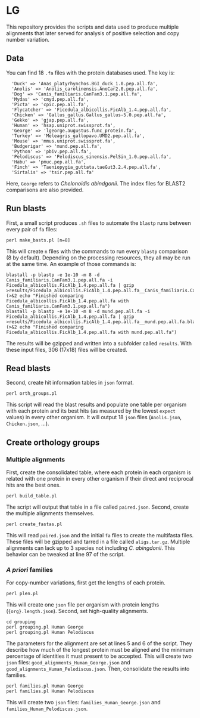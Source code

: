 # LG


This repository provides the scripts and data used to produce multiple alignments that later served for analysis of positive selection and copy number variation.

## Data

You can find 18 `.fa` files with the protein databases used. The key is:
```
  'Duck' => 'Anas_platyrhynchos.BGI_duck_1.0.pep.all.fa',
  'Anolis' => 'Anolis_carolinensis.AnoCar2.0.pep.all.fa',
  'Dog' => 'Canis_familiaris.CanFam3.1.pep.all.fa',
  'Mydas' => 'cmyd.pep.all.fa',
  'Picta' => 'cpic.pep.all.fa',
  'Flycatcher' => 'Ficedula_albicollis.FicAlb_1.4.pep.all.fa',
  'Chicken' => 'Gallus_gallus.Gallus_gallus-5.0.pep.all.fa',
  'Gekko' => 'gjap.pep.all.fa',
  'Human' => 'hsap.uniprot.swissprot.fa',
  'George' => 'lgeorge.augustus.func_protein.fa',
  'Turkey' => 'Meleagris_gallopavo.UMD2.pep.all.fa',
  'Mouse' => 'mmus.uniprot.swissprot.fa',
  'Budgerigar' => 'mund.pep.all.fa',
  'Python' => 'pbiv.pep.all.fa',
  'Pelodiscus' => 'Pelodiscus_sinensis.PelSin_1.0.pep.all.fa',
  'Habu' => 'pmuc.pep.all.fa',
  'Finch' => 'Taeniopygia_guttata.taeGut3.2.4.pep.all.fa',
  'Sirtalis' => 'tsir.pep.all.fa'
```
Here, `George` refers to *Chelonoidis abindgonii*. The index files for BLAST2 comparisons are also provided. 

## Run blasts

First, a small script produces `.sh` files to automate the `blastp` runs between every pair of `fa` files:

```
perl make_basts.pl [n=8]
```
This will create `n` files with the commands to run every `blastp` comparison (8 by default). Depending on the processing resources, they all may be run at the same time. An example of those commands is:

```
blastall -p blastp -e 1e-10 -m 8 -d Canis_familiaris.CanFam3.1.pep.all.fa -i Ficedula_albicollis.FicAlb_1.4.pep.all.fa | gzip >results/Ficedula_albicollis.FicAlb_1.4.pep.all.fa__Canis_familiaris.CanFam3.1.pep.all.fa.blast.gz
(>&2 echo "Finished comparing Ficedula_albicollis.FicAlb_1.4.pep.all.fa with Canis_familiaris.CanFam3.1.pep.all.fa")
blastall -p blastp -e 1e-10 -m 8 -d mund.pep.all.fa -i Ficedula_albicollis.FicAlb_1.4.pep.all.fa | gzip >results/Ficedula_albicollis.FicAlb_1.4.pep.all.fa__mund.pep.all.fa.blast.gz
(>&2 echo "Finished comparing Ficedula_albicollis.FicAlb_1.4.pep.all.fa with mund.pep.all.fa")
```
The results will be gzipped and written into a subfolder called `results`. With these input files, 306 (17x18) files will be created.

## Read blasts

Second, create hit information tables in `json` format.

```
perl orth_groups.pl
```
This script will read the blast results and populate one table per organism with each protein and its best hits (as measured by the lowest `expect` values) in every other organism. It will output 18 `json` files (`Anolis.json`, `Chicken.json`, ...).

## Create orthology groups
### Multiple alignments
First, create the consolidated table, where each protein in each organism is related with one protein in every other organism if their direct and reciprocal hits are the best ones.
```
perl build_table.pl
```
The script will output that table in a file called `paired.json`.
Second, create the multiple alignments themselves. 
```
perl create_fastas.pl
```
This will read `paired.json` and the initial `fa` files to create the multifasta files. These files will be gzipped and tarred in a file called `aligs.tar.gz`. Multiple alignments can lack up to 3 species not including *C. abingdonii*. This behavior can be tweaked at line 97 of the script.
### *A priori* families
For copy-number variations, first get the lengths of each protein.
```
perl plen.pl
```
This will create one `json` file per organism with protein lengths (`{org}.length.json`).
Second, set high-quality alignments.
```
cd grouping
perl grouping.pl Human George
perl grouping.pl Human Pelodiscus
```
The parameters for the alignment are set at lines 5 and 6 of the script. They describe how much of the longest protein must be aligned and the minimum percentage of identities it must present to be accepted. This will create two `json` files: `good_alignments_Human_George.json` and `good_alignments_Human_Pelodiscus.json`.
Then, consolidate the results into families.
```
perl families.pl Human George
perl families.pl Human Pelodiscus
```
This will create two `json` files: `families_Human_George.json` and `families_Human_Pelodiscus.json`.
